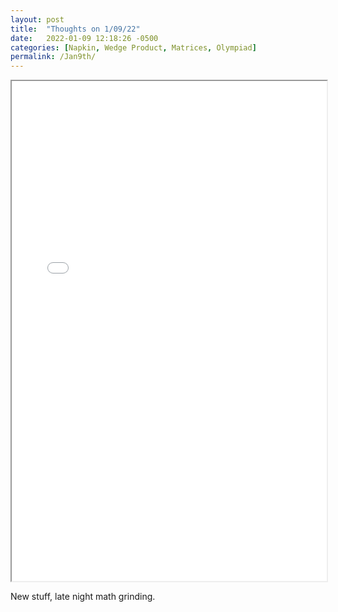 ```yaml
---
layout: post
title:  "Thoughts on 1/09/22"
date:   2022-01-09 12:18:26 -0500
categories: [Napkin, Wedge Product, Matrices, Olympiad]
permalink: /Jan9th/
---
```


  <iframe src="/assets\img\Math_Diary_01_09_21.pdf" width="100%" height="800px">
  </iframe>

New stuff, late night math grinding.
